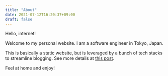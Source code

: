 ```yaml
---
title: "About"
date: 2021-07-12T16:20:37+09:00
draft: false
---
```


Hello, internet!

Welcome to my personal website.
I am a software engineer in Tokyo, Japan.

This is basically a static website, but is leveraged by a bunch of tech stacks to streamline blogging. See more details at [this post](/posts/how-i-build-this-blog/).

Feel at home and enjoy!
